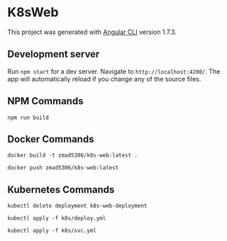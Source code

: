 # K8sWeb

This project was generated with [Angular CLI](https://github.com/angular/angular-cli) version 1.7.3.

## Development server

Run `npm start` for a dev server. Navigate to `http://localhost:4200/`. The app will automatically reload if you change any of the source files.

## NPM Commands

`npm run build`

## Docker Commands

`docker build -t zmad5306/k8s-web:latest .`

`docker push zmad5306/k8s-web:latest`

## Kubernetes Commands

`kubectl delete deployment k8s-web-deployment`

`kubectl apply -f k8s/deploy.yml`

`kubectl apply -f k8s/svc.yml`
